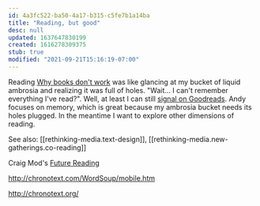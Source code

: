 ```yaml
---
id: 4a3fc522-ba50-4a17-b315-c5fe7b1a14ba
title: "Reading, but good"
desc: null
updated: 1637647830199
created: 1616278309375
stub: true
modified: "2021-09-21T15:16:19-07:00"
---
```


Reading [Why books don't work](https://andymatuschak.org/books/) was like glancing at my bucket of liquid ambrosia and realizing it was full of holes. "Wait... I can't remember everything I've read?". Well, at least I can still [signal on Goodreads](https://www.goodreads.com/user/show/61849534-max-krieger). Andy focuses on memory, which is great because my ambrosia bucket needs its holes plugged. In the meantime I want to explore other dimensions of reading.

See also: [[rethinking-media.text-design]], [[rethinking-media.new-gatherings.co-reading]]

Craig Mod's [Future Reading](https://aeon.co/essays/stagnant-and-dull-can-digital-books-ever-replace-print)

http://chronotext.com/WordSoup/mobile.htm

http://chronotext.org/

